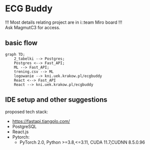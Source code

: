 # ECG Buddy
!!! Most details relating project are in i::team Miro board !!!  
Ask MagmutC3 for access.
## basic flow
```mermaid
graph TD;
    2_tabelki --> Postgres;
    Postgres <--> Fast_API;
    ML --> Fast_API;
    trening.csv --> ML
    logowanie --> kni.uek.krakow.pl/ecgbuddy
    React <--> Fast_API
    React --> kni.uek.krakow.pl/ecgbuddy
```
## IDE setup and other suggestions
proposed tech stack:
* https://fastapi.tiangolo.com/
* PostgreSQL
* React.js
* Pytorch:
    * PyTorch 2.0, Python >=3.8,<=3.11, CUDA 11.7,CUDNN 8.5.0.96
